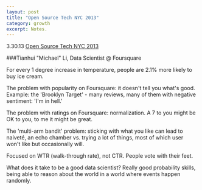```yaml
---
layout: post
title: "Open Source Tech NYC 2013"
category: growth
excerpt: Notes.
---
```


3\.30\.13 [Open Source Tech NYC 2013](http://www.opentech2013.org/)

###Tianhui "Michael" Li, Data Scientist @ Foursquare

For every 1 degree increase in temperature, people are 2.1% more likely to buy ice cream.

The problem with popularity on Foursquare: it doesn't tell you what's good. Example: the 'Brooklyn Target' - many reviews, many of them with negative sentiment: 'I'm in hell.'

The problem with ratings on Foursquare: normalization. A 7 to you might be OK to you, to me it might be great.

The 'multi-arm bandit' problem: sticking with what you like can lead to naiveté, an echo chamber vs. trying a lot of things, most of which user won't like but occasionally will.

Focused on WTR (walk-through rate), not CTR. People vote with their feet.

What does it take to be a good data scientist? Really good probability skills, being able to reason about the world in a world where events happen randomly.

<a href="https://plus.google.com/+VincentBarr0?rel=author"></a>